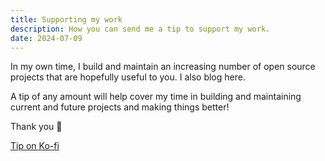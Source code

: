 ```yaml
---
title: Supporting my work
description: How you can send me a tip to support my work.
date: 2024-07-09
---
```


In my own time, I build and maintain an increasing number of open source projects that are hopefully useful to you. I also blog here.

A tip of any amount will help cover my time in building and maintaining current and future projects and making things better!

Thank you 🙏

<a class="not-prose no-underline px-4 py-2 border rounded-md border-slate-600 bg-slate-600 dark:border-slate-300 dark:bg-slate-300 text-white dark:text-slate-600" href="https://ko-fi.com/wackomenace" target="_blank" rel="noopener noreferer">Tip on Ko-fi</a>
